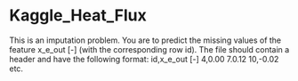 # Kaggle_Heat_Flux
This is an imputation problem. You are to predict the missing values of the feature x_e_out [-] (with the corresponding row id). The file should contain a header and have the following format:  id,x_e_out [-] 4,0.00 7.0.12 10,-0.02 etc.
